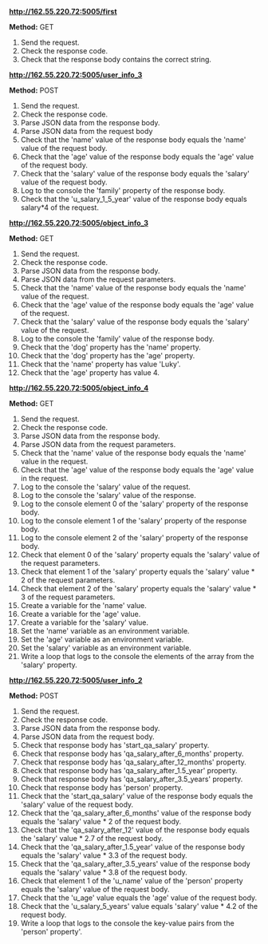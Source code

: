 
**http://162.55.220.72:5005/first**

**Method:** GET

1. Send the request.
2. Check the response code.
3. Check that the response body contains the correct string.

**http://162.55.220.72:5005/user_info_3**

**Method:** POST

1. Send the request.
2. Check the response code.
3. Parse JSON data from the response body.
4. Parse JSON data from the request body
5. Check that the 'name' value of the response body equals the 'name' value of the request body.
6. Check that the 'age' value of the response body equals the 'age' value of the request body.
7. Check that the 'salary' value of the response body equals the 'salary' value of the request body.
8. Log to the console the 'family' property of the response body.
9. Check that the 'u_salary_1_5_year' value of the response body equals salary*4 of the request.

**http://162.55.220.72:5005/object_info_3**

**Method:** GET

1. Send the request.
2. Check the response code.
3. Parse JSON data from the response body.
4. Parse JSON data from the request parameters.
5. Check that the 'name' value of the response body equals the 'name' value of the request.
6. Check that the 'age' value of the response body equals the 'age' value of the request.
7. Check that the 'salary' value of the response body equals the 'salary' value of the request.
8. Log to the console the 'family' value of the response body.
9. Check that the 'dog' property has the 'name' property.
10. Check that the 'dog' property has the 'age' property.
11. Check that the 'name' property has value 'Luky'.
12. Check that the 'age' property has value 4.

**http://162.55.220.72:5005/object_info_4**

**Method:** GET

1. Send the request.
2. Check the response code.
3. Parse JSON data from the response body.
4. Parse JSON data from the request parameters.
5. Check that the 'name' value of the response body equals the 'name' value in the request.
6. Check that the 'age' value of the response body equals the 'age' value in the request.
7. Log to the console the 'salary' value of the request.
8. Log to the console the 'salary' value of the response.
9. Log to the console element 0 of the 'salary' property of the response body.
10. Log to the console element 1 of the 'salary' property of the response body.
11. Log to the console element 2 of the 'salary' property of the response body.
12. Check that element 0 of the 'salary' property equals the 'salary' value of the request parameters.
13. Check that element 1 of the 'salary' property equals the 'salary' value * 2 of the request parameters.
14. Check that element 2 of the 'salary' property equals the 'salary' value * 3 of the request parameters.
15. Create a variable for the 'name' value.
16. Create a variable for the 'age' value.
17. Create a variable for the 'salary' value.
18. Set the 'name' variable as an environment variable.
19. Set the 'age' variable as an environment variable.
20. Set the 'salary' variable as an environment variable.
21. Write a loop that logs to the console the elements of the array from the 'salary' property.

**http://162.55.220.72:5005/user_info_2**

**Method:** POST

1. Send the request.
2. Check the response code.
3. Parse JSON data from the response body.
4. Parse JSON data from the request body.
5. Check that response body has 'start_qa_salary' property.
6. Check that response body has 'qa_salary_after_6_months' property. 
7. Check that response body has 'qa_salary_after_12_months' property.  
8. Check that response body has 'qa_salary_after_1.5_year' property. 
9. Check that response body has 'qa_salary_after_3.5_years' property.  
10. Check that response body has 'person' property. 
11. Check that the 'start_qa_salary' value of the response body equals the 'salary' value of the request body.
12. Check that the 'qa_salary_after_6_months' value of the response body equals the 'salary' value * 2 of the request body.
13. Check that the 'qa_salary_after_12' value of the response body equals the 'salary' value * 2.7 of the request body.  
14. Check that the 'qa_salary_after_1.5_year' value of the response body equals the 'salary' value * 3.3 of the request body. 
15. Check that the 'qa_salary_after_3.5_years' value of the response body equals the 'salary' value * 3.8 of the request body. 
16. Check that element 1 of the 'u_name' value of the 'person' property equals the 'salary' value of the request body.
17. Check that the 'u_age' value equals the 'age' value of the request body.
18. Check that the 'u_salary_5_years' value equals 'salary' value * 4.2 of the request body.
19. Write a loop that logs to the console the  key-value pairs from the 'person' property'.
